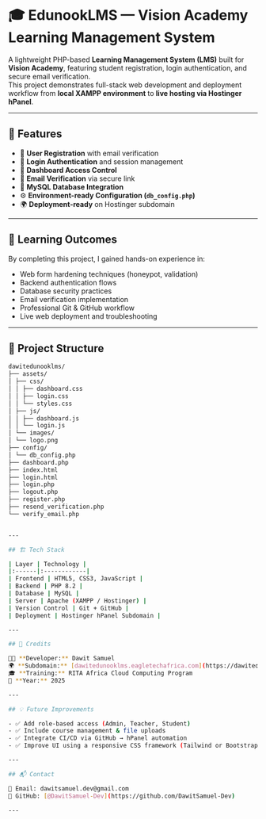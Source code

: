 # 🎓 EdunookLMS — Vision Academy Learning Management System

A lightweight PHP-based **Learning Management System (LMS)** built for **Vision Academy**, featuring student registration, login authentication, and secure email verification.  
This project demonstrates full-stack web development and deployment workflow from **local XAMPP environment** to **live hosting via Hostinger hPanel**.

---

## 🚀 Features

- 🧾 **User Registration** with email verification
- 🔐 **Login Authentication** and session management
- 🧠 **Dashboard Access Control**
- 📧 **Email Verification** via secure link
- 🧰 **MySQL Database Integration**
- ⚙️ **Environment-ready Configuration (`db_config.php`)**
- 🌍 **Deployment-ready** on Hostinger subdomain

---

## 🧠 Learning Outcomes

By completing this project, I gained hands-on experience in:

- Web form hardening techniques (honeypot, validation)
- Backend authentication flows
- Database security practices
- Email verification implementation
- Professional Git & GitHub workflow
- Live web deployment and troubleshooting

---

## 🧩 Project Structure
```bash
dawitedunooklms/
├── assets/
│ ├── css/
│ │ ├── dashboard.css
│ │ ├── login.css
│ │ └── styles.css
│ ├── js/
│ │ ├── dashboard.js
│ │ └── login.js
│ └── images/
│ └── logo.png
├── config/
│ └── db_config.php
├── dashboard.php
├── index.html
├── login.html
├── login.php
├── logout.php
├── register.php
├── resend_verification.php
└── verify_email.php


---

## 🏗️ Tech Stack

| Layer | Technology |
|:------|:------------|
| Frontend | HTML5, CSS3, JavaScript |
| Backend | PHP 8.2 |
| Database | MySQL |
| Server | Apache (XAMPP / Hostinger) |
| Version Control | Git + GitHub |
| Deployment | Hostinger hPanel Subdomain |

---

## 🏁 Credits

👨‍💻 **Developer:** Dawit Samuel  
🌍 **Subdomain:** [dawitedunooklms.eagletechafrica.com](https://dawitedunooklms.eagletechafrica.com)  
🎓 **Training:** RITA Africa Cloud Computing Program  
📅 **Year:** 2025  

---

## 💡 Future Improvements

- ✅ Add role-based access (Admin, Teacher, Student)  
- ✅ Include course management & file uploads  
- ✅ Integrate CI/CD via GitHub → hPanel automation  
- ✅ Improve UI using a responsive CSS framework (Tailwind or Bootstrap)  

---

## 📬 Contact

📧 Email: dawitsamuel.dev@gmail.com  
🔗 GitHub: [@DawitSamuel-Dev](https://github.com/DawitSamuel-Dev)

---
